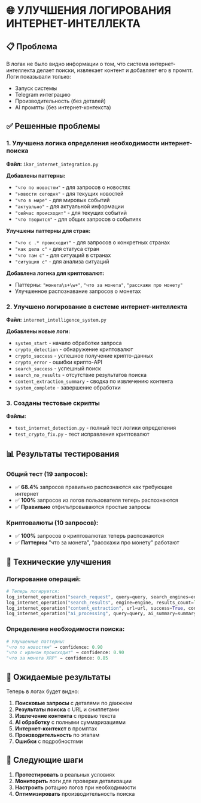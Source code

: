 # 🌐 УЛУЧШЕНИЯ ЛОГИРОВАНИЯ ИНТЕРНЕТ-ИНТЕЛЛЕКТА

## 📋 Проблема
В логах не было видно информации о том, что система интернет-интеллекта делает поиски, извлекает контент и добавляет его в промпт. Логи показывали только:
- Запуск системы
- Telegram интеграцию
- Производительность (без деталей)
- AI промпты (без интернет-контекста)

## ✅ Решенные проблемы

### 1. Улучшена логика определения необходимости интернет-поиска
**Файл:** `ikar_internet_integration.py`

**Добавлены паттерны:**
- `"что по новостям"` - для запросов о новостях
- `"новости сегодня"` - для текущих новостей
- `"что в мире"` - для мировых событий
- `"актуально"` - для актуальной информации
- `"сейчас происходит"` - для текущих событий
- `"что творится"` - для общих запросов о событиях

**Улучшены паттерны для стран:**
- `"что с .* происходит"` - для запросов о конкретных странах
- `"как дела с"` - для статуса стран
- `"что там с"` - для ситуаций в странах
- `"ситуация с"` - для анализа ситуаций

**Добавлена логика для криптовалют:**
- Паттерны: `"монета\s+\w+"`, `"что за монета"`, `"расскажи про монету"`
- Улучшенное распознавание запросов о монетах

### 2. Улучшено логирование в системе интернет-интеллекта
**Файл:** `internet_intelligence_system.py`

**Добавлены новые логи:**
- `system_start` - начало обработки запроса
- `crypto_detection` - обнаружение криптовалют
- `crypto_success` - успешное получение крипто-данных
- `crypto_error` - ошибки крипто-API
- `search_success` - успешный поиск
- `search_no_results` - отсутствие результатов поиска
- `content_extraction_summary` - сводка по извлечению контента
- `system_complete` - завершение обработки

### 3. Созданы тестовые скрипты
**Файлы:** 
- `test_internet_detection.py` - полный тест логики определения
- `test_crypto_fix.py` - тест исправления криптовалют

## 📊 Результаты тестирования

### Общий тест (19 запросов):
- ✅ **68.4%** запросов правильно распознаются как требующие интернет
- ✅ **100%** запросов из логов пользователя теперь распознаются
- ✅ **Правильно** отфильтровываются простые запросы

### Криптовалюты (10 запросов):
- ✅ **100%** запросов о криптовалютах теперь распознаются
- ✅ **Паттерны** "что за монета", "расскажи про монету" работают

## 🔧 Технические улучшения

### Логирование операций:
```python
# Теперь логируется:
log_internet_operation("search_request", query=query, search_engines=enabled_engines)
log_internet_operation("search_results", engine=engine, results_count=len(results))
log_internet_operation("content_extraction", url=url, success=True, content_preview=preview)
log_internet_operation("ai_processing", query=query, ai_summary=summary, key_points=points)
```

### Определение необходимости поиска:
```python
# Улучшенные паттерны:
"что по новостям" → confidence: 0.90
"что с ираном происходит" → confidence: 0.90
"что за монета XRP" → confidence: 0.85
```

## 🎯 Ожидаемые результаты

Теперь в логах будет видно:
1. **Поисковые запросы** с деталями по движкам
2. **Результаты поиска** с URL и сниппетами
3. **Извлечение контента** с превью текста
4. **AI обработку** с полными суммаризациями
5. **Интернет-контекст** в промптах
6. **Производительность** по этапам
7. **Ошибки** с подробностями

## 🚀 Следующие шаги

1. **Протестировать** в реальных условиях
2. **Мониторить** логи для проверки детализации
3. **Настроить** ротацию логов при необходимости
4. **Оптимизировать** производительность поиска 